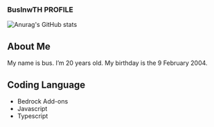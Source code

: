 ### BuslnwTH PROFILE

![Anurag's GitHub stats](https://github-readme-stats.vercel.app/api?username=buslnwth&show_icons=true&theme=dark)

## About Me

My name is bus. I’m 20 years old. My birthday is the 9 February 2004. 

## Coding Language

* Bedrock Add-ons
* Javascript
* Typescript
